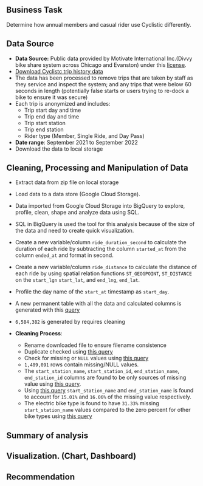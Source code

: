 ## Business Task
Determine how annual members and casual rider use Cyclistic differently.

## Data Source
* **Data Source:** Public data provided by Motivate International Inc.(Divvy bike share system across Chicago and Evanston) under this [license](https://ride.divvybikes.com/data-license-agreement).
* [Download Cyclistc trip history data](https://divvy-tripdata.s3.amazonaws.com/index.html)
* The data has been processed to remove trips that are taken by staff as they service and inspect the system; and any trips that were below 60 seconds in length (potentially false starts or users trying to re-dock a bike to ensure it was secure)
* Each trip is anonymized and includes:
    * Trip start day and time
    * Trip end day and time
    * Trip start station
    * Trip end station
    * Rider type (Member, Single Ride, and Day Pass)
* **Date range**: September 2021 to September 2022
* Download the data to local storage

## Cleaning, Processing and Manipulation of Data
* Extract data from zip file on local storage
* Load data to a data store (Google Cloud Storage).
* Data imported from Google Cloud Storage into BigQuery to explore, profile, clean, shape and analyze data using SQL.
* SQL in BigQuery is used the tool for this analysis because of the size of the data and need to create quick visualization.
* Create a new variable/column `ride_duration_second` to calculate the duration of each ride by subtracting the column `started_at` from the column `ended_at` and format in second.
* Create a new variable/column `ride_distance` to calculate the distance of each ride by using spatial relation functions `ST_GEOGPOINT`, `ST_DISTANCE` on the `start_lgn` `start_lat`, and `end_lng`, `end_lat`.
* Profile the day name of the `start_at` timestamp as `start_day`.
* A new permanent table with all the data and calculated columns is generated with this [query](https://github.com/decorouz/DataAnalysis-Portfolio/blob/main/Cyclistic-Case/uncleaned_divydata.sql)
* `6,584,382` is generated by requires cleaning


* **Cleaning Process**:
    - Rename downloaded file to ensure filename consistence 
    - Duplicate checked using [this query](https://github.com/decorouz/DataAnalysis-Portfolio/blob/main/Cyclistic-Case/duplicate_check.sql)
    - Check for missing or `NULL` values using [this query](https://github.com/decorouz/DataAnalysis-Portfolio/blob/main/Cyclistic-Case/columns_null_check.sql)
    - `1,489,091` rows contain missing/NULL values. 
    - The `start_station_name`, `start_station_id`, `end_station_name`, `end_station_id` columns are found to be only sources of missing value using [this query](https://github.com/decorouz/DataAnalysis-Portfolio/blob/main/Cyclistic-Case/columns_null_check.sql).
    - Using [this query](https://github.com/decorouz/DataAnalysis-Portfolio/blob/main/Cyclistic-Case/columns_null_check.sql) `start_station_name` and `end_station_name` is found to account for `15.01%` and `16.06%` of the missing value respectively.
    - The electric bike type is found to have `31.33%` missing `start_station_name` values compared to the zero percent for other bike types using [this query](https://github.com/decorouz/DataAnalysis-Portfolio/blob/main/Cyclistic-Case/columns_null_check.sql)
    


## Summary of analysis
## Visualization. (Chart, Dashboard)
## Recommendation
